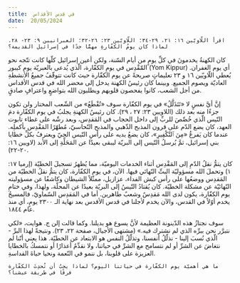 ```yaml
---
title:  في قدس الأقداس
date:  20/05/2024
---
```


`اقرأ اللّاويّين ١٦: ٢١، ٢٩-٣٤؛ اللّاويّين ٢٣: ٢٦-٣٢؛ العبرانيين ٩: ٢٣- ٢٨. لماذا كان يومُ الكفّارةِ مهمًّا جدًا في إسرائيل القديمة؟`

كان الكهنةُ يخدمونَ في كلِّ يومٍ من أيام السّنة، ولكن أعين إسرائيل كلّها كانت تتّجه نحو المّقْدِس في يومِ الكفّارة، الّذي يُدعى بالعبريّة يوم كيبور (Yom Kippur) أي يوم الغفران. يُعطي اللّاويّين ١٦ و ٢٣ تعليماتٍ صريحةً عن يوم الكفّارة حيث كانت تتوقّفُ جميعُ الأنشطةِ العاديّة ويصوم الجميع. وبينما كان رئيسُ الكهنة يدخل إلى محضر الله في قدس الأقداس من أجل الشعب، كانوا يفحصون قلوبهم ويطلبون الله بتواضعٍ واعترافٍ صادقٍ.

إنَّ أيَّ نفسٍ لا «تَتَذَلَّلُ» في يوم الكفّارة سوف «تُقْطَعُ» من الشّعب المختار ولن تكون جزءًا منه بعد ذلك (اللاويين ٢٣: ٢٧ ، ٢٩). كان رئيسُ الكهنةِ يجلبُ في يوم الكفّارة دمَ التّيس الّذي خُصِّصَ للربِّ إلى داخل الحجاب في المَقدِس، وبعد رشّه على غطاء تابوت العهد، كان يضع الدّم على قرون المذبح الذّهبي والمذبح النّحاسيّ، مُطهّرًا المَقْدِس بأكملِه. عندما كان يَفرغُ «مِنَ ٱلتَّكْفِيرِ»، كان يضعُ يديه على رأسِ التّيس الحيّ ويعترفُ بكلِّ خطايا بني إسرائيل، ثمَّ يُرسلُ التّيس إلى البريّة ليبقى بعيدّا عن المَحَلِّةِ إلى الأبد (لاويين ١٦: ٢٠-٢٢).

كان يتمُّ نقلُ الدّمِ إلى المَقْدِس أثناء الخدمات اليوميّة، مما يُظهرُ تسجيلَ الخطيّة (إرميا ١٧: ١) وتحملَ الله مسؤوليّة البتِّ النّهائي فيها. الآن، في يوم الكفّارة، كان يتمُّ نقلُ الخطيّة من المَقدِس ووضعُها على رأس كبش الفداء، عزازيل، ممثّلاً الشيطان وكاشفًا عن مسؤوليته النّهائيّة عن مشكلة الخطيّة. كان يُقتادُ التّيسُ إلى البريّة بعيدًا عن المحلّة، ولهذا، وفي ختامِ يوم الكفّارة، يكون لدى الله مَقدِسٌ وشعبٌ طاهرين. أما في المَقدِس السّماويّ، فالمسيحُ يخدم أوّلاً في القدس، والآن يخدم لأجلنا في قدس الأقدس  بعد نهاية الـ ٢٣٠٠ يومٍ، أي منذ عام ١٨٤٤.

سوف نجتازُ هذه الدّينونة العظيمة لأنَّ يسوع هو بديلنا. وكما قالت إلن ج. هوايت، «لكي نتبرَّر نحن ببرِّه الذي لم نشترك فيه.» (مشتهى الأجيال، صفحة ٢٢، ٢٣). ونتيجةً لهذا البرِّ - الّذي نُسبَ إلينا - نذلّلُ أنفسنا، وتذلّلُ النفس هو الابتعاد عن الخطيّة. هذا يعني أنّنا لم نتغاضَ عن الشرِّ أو لم نتسامح مع الشرِّ في حياتنا، ولا نقدِّمُ أعذارًا أو نتمسكُ بالخطايا العزيزة على قلوبنا، بل ننمو في النّعمة ونحيا  حياةَ القداسةِ.

`ما هي أهميّة يوم الكفّارة في حياتنا اليوم؟ لماذا يجبُ أن تُحدِثَ الكفّارة فرقًا في طريقة عيشنا؟`